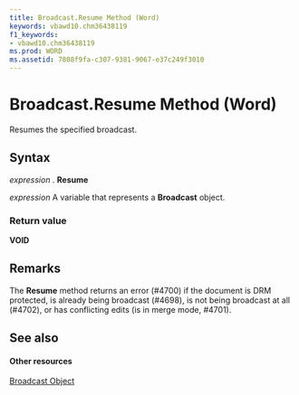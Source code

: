 ```yaml
---
title: Broadcast.Resume Method (Word)
keywords: vbawd10.chm36438119
f1_keywords:
- vbawd10.chm36438119
ms.prod: WORD
ms.assetid: 7808f9fa-c307-9381-9067-e37c249f3010
---
```



# Broadcast.Resume Method (Word)

Resumes the specified broadcast.


## Syntax

 _expression_ . **Resume**

 _expression_ A variable that represents a **Broadcast** object.


### Return value

 **VOID**


## Remarks

The  **Resume** method returns an error (#4700) if the document is DRM protected, is already being broadcast (#4698), is not being broadcast at all (#4702), or has conflicting edits (is in merge mode, #4701).


## See also


#### Other resources


[Broadcast Object](broadcast-object-word.md)


